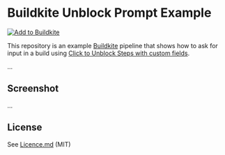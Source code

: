 # Buildkite Unblock Prompt Example

[![Add to Buildkite](https://buildkite.com/button.svg)](https://buildkite.com/new)

This repository is an example [Buildkite](https://buildkite.com/) pipeline that shows how to ask for input in a build using [Click to Unblock Steps with custom fields](https://buildkite.com/docs/agent/cli-pipeline#click-to-unblock-steps).

...

## Screenshot

...

## License

See [Licence.md](Licence.md) (MIT)
